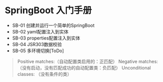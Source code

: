 # SpringBoot 入门手册
- SB-01 创建并运行一个简单的SpringBoot
- SB-02 yaml配置注入到实体
- SB-03 properties配置注入到实体
- SB-04 JSR303数据校验
- SB-05 多环境切换[ToDo]



> Positive matches:（自动配置类启用的：正匹配）
> Negative matches:（没有启动，没有匹配成功的自动配置类：负匹配）
> Unconditional classes: （没有条件的类）



